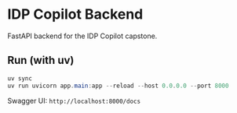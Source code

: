 # IDP Copilot Backend

FastAPI backend for the IDP Copilot capstone.

## Run (with uv)

```powershell
uv sync
uv run uvicorn app.main:app --reload --host 0.0.0.0 --port 8000
```

Swagger UI: `http://localhost:8000/docs`
